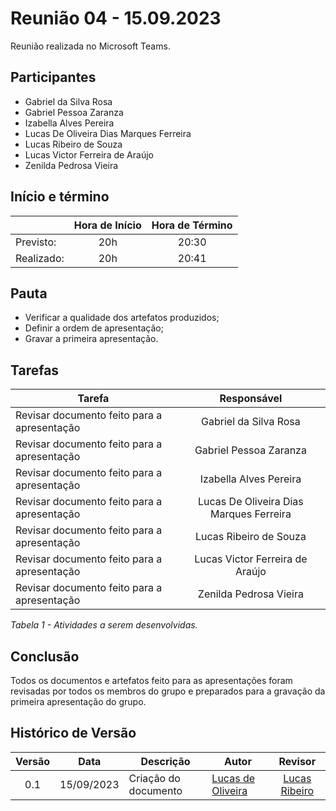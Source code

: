 # Reunião 04 - 15.09.2023

Reunião realizada no Microsoft Teams.

## Participantes

* Gabriel da Silva Rosa          
* Gabriel Pessoa Zaranza         
* Izabella Alves Pereira
* Lucas De Oliveira Dias Marques Ferreira     
* Lucas Ribeiro de Souza         
* Lucas Victor Ferreira de Araújo
* Zenilda Pedrosa Vieira         
  
## Início e término

|	             |Hora de Início  |Hora de Término  |
|--------------|:--------------:|:---------------:|
|Previsto:     |     20h      |      20:30      |
|Realizado:    |     20h      |      20:41     |

## Pauta

- Verificar a qualidade dos artefatos produzidos;
- Definir a ordem de apresentação;
- Gravar a primeira apresentação.

## Tarefas

|Tarefa                                          |Responsável                    |
|------------------------------------------------|:-----------------------------:|
|Revisar documento feito para a apresentação|Gabriel da Silva Rosa                   |
|Revisar documento feito para a apresentação|Gabriel Pessoa Zaranza                  |
|Revisar documento feito para a apresentação|Izabella Alves Pereira                  |
|Revisar documento feito para a apresentação|Lucas De Oliveira Dias Marques Ferreira |
|Revisar documento feito para a apresentação|Lucas Ribeiro de Souza                  |
|Revisar documento feito para a apresentação|Lucas Victor Ferreira de Araújo         |
|Revisar documento feito para a apresentação|Zenilda Pedrosa Vieira                  |


*Tabela 1 - Atividades a serem desenvolvidas.*

## Conclusão

Todos os documentos e artefatos feito para as apresentações foram revisadas por todos os membros do grupo e preparados para a gravação da primeira apresentação do grupo.

## Histórico de Versão

|Versão|Data|Descrição|Autor|Revisor|
|:----:|----|---------|-----|:-------:|
|0.1|15/09/2023|Criação do documento|[Lucas de Oliveira](https://github.com/LucasOliveiraDiasMarquesFerreira)|[Lucas Ribeiro](https://github.com/lucassouzs)|
